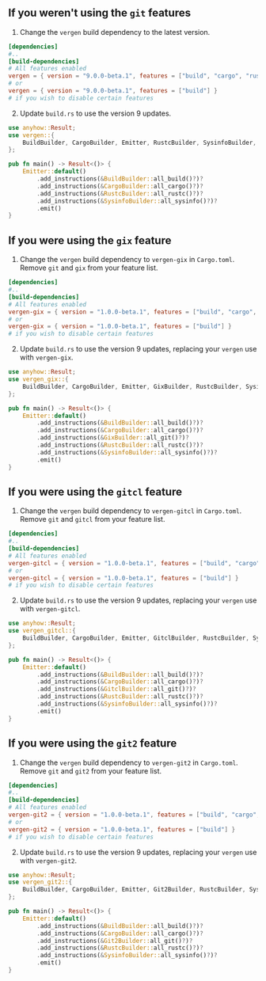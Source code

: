 ## If you weren't using the `git` features
1. Change the `vergen` build dependency to the latest version.

```toml
[dependencies]
#..
[build-dependencies]
# All features enabled
vergen = { version = "9.0.0-beta.1", features = ["build", "cargo", "rustc", "si"] }
# or
vergen = { version = "9.0.0-beta.1", features = ["build"] }
# if you wish to disable certain features
```

2. Update `build.rs` to use the version 9 updates.
```rust
use anyhow::Result;
use vergen::{
    BuildBuilder, CargoBuilder, Emitter, RustcBuilder, SysinfoBuilder,
};

pub fn main() -> Result<()> {
    Emitter::default()
        .add_instructions(&BuildBuilder::all_build()?)?
        .add_instructions(&CargoBuilder::all_cargo()?)?
        .add_instructions(&RustcBuilder::all_rustc()?)?
        .add_instructions(&SysinfoBuilder::all_sysinfo()?)?
        .emit()
}
```

## If you were using the `gix` feature

1. Change the `vergen` build dependency to `vergen-gix` in `Cargo.toml`. Remove `git` and `gix` from your feature list.

```toml
[dependencies]
#..
[build-dependencies]
# All features enabled
vergen-gix = { version = "1.0.0-beta.1", features = ["build", "cargo", "rustc", "si"] }
# or
vergen-gix = { version = "1.0.0-beta.1", features = ["build"] }
# if you wish to disable certain features
```

2. Update `build.rs` to use the version 9 updates, replacing your `vergen` use with `vergen-gix`.

```rust
use anyhow::Result;
use vergen_gix::{
    BuildBuilder, CargoBuilder, Emitter, GixBuilder, RustcBuilder, SysinfoBuilder,
};

pub fn main() -> Result<()> {
    Emitter::default()
        .add_instructions(&BuildBuilder::all_build()?)?
        .add_instructions(&CargoBuilder::all_cargo()?)?
        .add_instructions(&GixBuilder::all_git()?)?
        .add_instructions(&RustcBuilder::all_rustc()?)?
        .add_instructions(&SysinfoBuilder::all_sysinfo()?)?
        .emit()
}
```
## If you were using the `gitcl` feature

1. Change the `vergen` build dependency to `vergen-gitcl` in `Cargo.toml`. Remove `git` and `gitcl` from your feature list.

```toml
[dependencies]
#..
[build-dependencies]
# All features enabled
vergen-gitcl = { version = "1.0.0-beta.1", features = ["build", "cargo", "rustc", "si"] }
# or
vergen-gitcl = { version = "1.0.0-beta.1", features = ["build"] }
# if you wish to disable certain features
```

2. Update `build.rs` to use the version 9 updates, replacing your `vergen` use with `vergen-gitcl`.

```rust
use anyhow::Result;
use vergen_gitcl::{
    BuildBuilder, CargoBuilder, Emitter, GitclBuilder, RustcBuilder, SysinfoBuilder,
};

pub fn main() -> Result<()> {
    Emitter::default()
        .add_instructions(&BuildBuilder::all_build()?)?
        .add_instructions(&CargoBuilder::all_cargo()?)?
        .add_instructions(&GitclBuilder::all_git()?)?
        .add_instructions(&RustcBuilder::all_rustc()?)?
        .add_instructions(&SysinfoBuilder::all_sysinfo()?)?
        .emit()
}
```
## If you were using the `git2` feature

1. Change the `vergen` build dependency to `vergen-git2` in `Cargo.toml`. Remove `git` and `git2` from your feature list.

```toml
[dependencies]
#..
[build-dependencies]
# All features enabled
vergen-git2 = { version = "1.0.0-beta.1", features = ["build", "cargo", "rustc", "si"] }
# or
vergen-git2 = { version = "1.0.0-beta.1", features = ["build"] }
# if you wish to disable certain features
```

2. Update `build.rs` to use the version 9 updates, replacing your `vergen` use with `vergen-git2`.

```rust
use anyhow::Result;
use vergen_git2::{
    BuildBuilder, CargoBuilder, Emitter, Git2Builder, RustcBuilder, SysinfoBuilder,
};

pub fn main() -> Result<()> {
    Emitter::default()
        .add_instructions(&BuildBuilder::all_build()?)?
        .add_instructions(&CargoBuilder::all_cargo()?)?
        .add_instructions(&Git2Builder::all_git()?)?
        .add_instructions(&RustcBuilder::all_rustc()?)?
        .add_instructions(&SysinfoBuilder::all_sysinfo()?)?
        .emit()
}
```